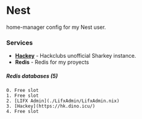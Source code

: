# Nest
home-manager config for my Nest user.

### Services
- **[Hackey](https://hk.dino.icu/)** - Hackclubs unofficial Sharkey instance.
- **Redis** - Redis for my proyects 


##### Redis databases (5)
```
0. Free slot
1. Free slot
2. [LIFX Admin](./LifxAdmin/LifxAdmin.nix)
3. [Hackey](https://hk.dino.icu/)
4. Free slot
```